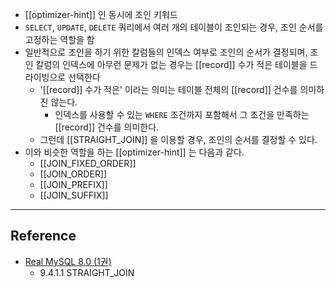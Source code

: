 - [[optimizer-hint]] 인 동시에 조인 키워드
- `SELECT`, `UPDATE`, `DELETE` 쿼리에서 여러 개의 테이블이 조인되는 경우, 조인 순서를 고정하는 역할을 함
- 일반적으로 조인을 하기 위한 칼럼들의 인덱스 여부로 조인의 순서가 결정되며, 조인 칼럼의 인덱스에 아무런 문제가 없는 경우는 [[record]] 수가 적은 테이블을 드라이빙으로 선택한다
	- '[[record]] 수가 적은' 이라는 의미는 테이블 전체의 [[record]] 건수를 의미하진 않는다. 
		- 인덱스를 사용할 수 있는 `WHERE` 조건까지 포함해서 그 조건을 만족하는 [[record]] 건수를 의미한다.
	- 그런데 [[STRAIGHT_JOIN]] 을 이용할 경우, 조인의 순서를 결정할 수 있다.
- 이와 비슷한 역할을 하는 [[optimizer-hint]] 는 다음과 같다.
	- [[JOIN_FIXED_ORDER]]
	- [[JOIN_ORDER]]
	- [[JOIN_PREFIX]]
	- [[JOIN_SUFFIX]]

---
## Reference
 -  [Real MySQL 8.0 (1권)](https://product.kyobobook.co.kr/detail/S000001766482)
	- 9.4.1.1 STRAIGHT_JOIN